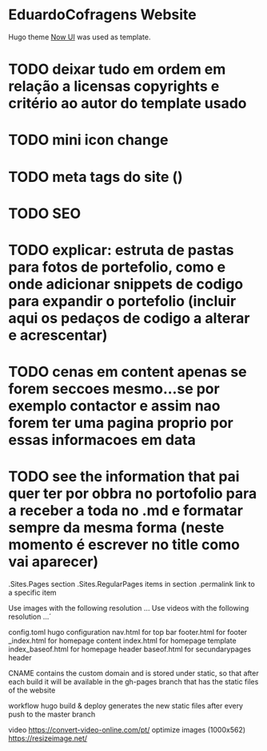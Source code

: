 # EduardoCofragens Website

Hugo theme [Now UI](https://github.com/cboettig/hugo-now-ui/) was used as template.

# TODO deixar tudo em ordem em relação a licensas copyrights e critério ao autor do template usado
# TODO mini icon change
# TODO meta tags do site (<head>)
# TODO SEO
# TODO explicar: estruta de pastas para fotos de portefolio, como e onde adicionar snippets de codigo para expandir o portefolio (incluir aqui os pedaços de codigo a alterar e acrescentar)

# TODO cenas em content apenas se forem seccoes mesmo...se por exemplo contactor e assim nao forem ter uma pagina proprio por essas informacoes em data
# TODO see the information that pai quer ter por obbra no portofolio para a receber a toda no .md e formatar sempre da mesma forma (neste momento é escrever no title como vai aparecer)

.Sites.Pages section
.Sites.RegularPages items in section
.permalink link to a specific item

Use images with the following resolution ...
Use videos with the following resolution ...´

config.toml hugo configuration
nav.html for top bar
footer.html for footer
_index.html for homepage content
index.html for homepage template
index_baseof.html for homepage header
baseof.html for secundarypages header

CNAME contains the custom domain and is stored under static, so that after each build it will be available in the gh-pages branch that has the static files of the website

workflow hugo build & deploy generates the new static files after every push to the master branch

video https://convert-video-online.com/pt/
optimize images (1000x562) https://resizeimage.net/
